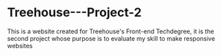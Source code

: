 # Treehouse---Project-2

This is a website created for Treehouse's Front-end Techdegree, it is the second project whose purpose is to evaluate my skill to make responsive websites
